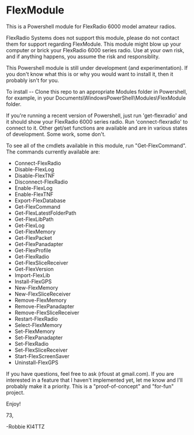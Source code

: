 # FlexModule

This is a Powershell module for FlexRadio 6000 model amateur radios.

FlexRadio Systems does not support this module, please do not contact them for support regarding FlexModule.
This module might blow up your computer or brick your FlexRadio 6000 series radio. Use at your own risk, and if anything happens, you assume the risk and responsiblity.

This Powershell module is still under development (and experimentation). If you don't know what this is or why you would want to install it, then it probably isn't for you.

To install -- Clone this repo to an appropriate Modules folder in Powershell, for example, in your Documents\WindowsPowerShell\Modules\FlexModule folder.

If you're running a recent version of Powershell, just run 'get-flexradio' and it should show your FlexRadio 6000 series radio.  Run 'connect-flexradio' to connect to it.  Other get/set functions are available and are in various states of development. Some work, some don't.

To see all of the cmdlets available in this module, run "Get-FlexCommand". The commands currently available are:

* Connect-FlexRadio
* Disable-FlexLog
* Disable-FlexTNF
* Disconnect-FlexRadio
* Enable-FlexLog
* Enable-FlexTNF
* Export-FlexDatabase
* Get-FlexCommand
* Get-FlexLatestFolderPath
* Get-FlexLibPath
* Get-FlexLog
* Get-FlexMemory
* Get-FlexPacket
* Get-FlexPanadapter
* Get-FlexProfile
* Get-FlexRadio
* Get-FlexSliceReceiver
* Get-FlexVersion
* Import-FlexLib
* Install-FlexGPS
* New-FlexMemory
* New-FlexSliceReceiver
* Remove-FlexMemory
* Remove-FlexPanadapter
* Remove-FlexSliceReceiver
* Restart-FlexRadio
* Select-FlexMemory
* Set-FlexMemory
* Set-FlexPanadapter
* Set-FlexRadio
* Set-FlexSliceReceiver
* Start-FlexScreenSaver
* Uninstall-FlexGPS

If you have questions, feel free to ask (rfoust at gmail.com). If you are interested in a feature that I haven't implemented yet, let me know and I'll probably make it a priority. This is a "proof-of-concept" and "for-fun" project.

Enjoy!

73,

-Robbie KI4TTZ
